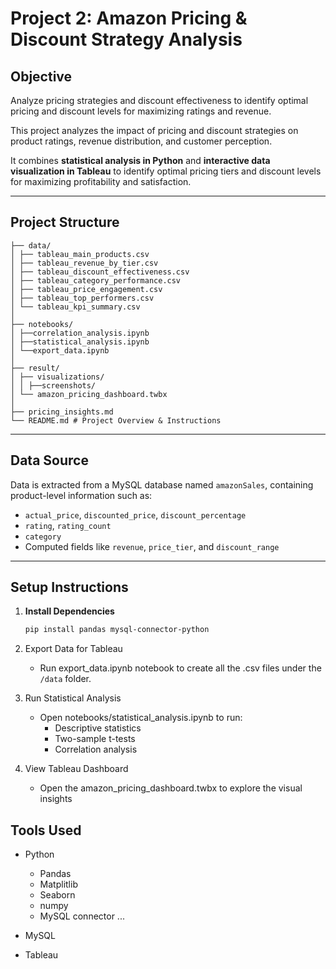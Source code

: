 # Project 2: Amazon Pricing & Discount Strategy Analysis

## Objective

Analyze pricing strategies and discount effectiveness to identify optimal pricing and discount levels for maximizing ratings and revenue.

This project analyzes the impact of pricing and discount strategies on product ratings, revenue distribution, and customer perception. 

It combines **statistical analysis in Python** and **interactive data visualization in Tableau** to identify optimal pricing tiers and discount levels for maximizing profitability and satisfaction.

---

## Project Structure

```
├── data/
│ ├── tableau_main_products.csv
│ ├── tableau_revenue_by_tier.csv
│ ├── tableau_discount_effectiveness.csv
│ ├── tableau_category_performance.csv
│ ├── tableau_price_engagement.csv
│ ├── tableau_top_performers.csv
│ └── tableau_kpi_summary.csv
│
├── notebooks/
│ ├──correlation_analysis.ipynb
│ ├──statistical_analysis.ipynb
│ └──export_data.ipynb
│
├── result/
│ ├── visualizations/
│ │ ├──screenshots/
│ └── amazon_pricing_dashboard.twbx 
│
├── pricing_insights.md
└── README.md # Project Overview & Instructions
```

---

## Data Source

Data is extracted from a MySQL database named `amazonSales`, containing product-level information such as:

- `actual_price`, `discounted_price`, `discount_percentage`
- `rating`, `rating_count`
- `category`
- Computed fields like `revenue`, `price_tier`, and `discount_range`

---

## Setup Instructions

1. **Install Dependencies**

   ```bash
   pip install pandas mysql-connector-python
   ```
2. Export Data for Tableau

   - Run export_data.ipynb notebook to create all the .csv files under the `/data` folder.
3. Run Statistical Analysis

   - Open notebooks/statistical_analysis.ipynb to run:
     - Descriptive statistics
     - Two-sample t-tests
     - Correlation analysis
4. View Tableau Dashboard

   - Open the amazon_pricing_dashboard.twbx to explore the visual insights

## Tools Used 

* Python

  - Pandas
  - Matplitlib
  - Seaborn
  - numpy
  - MySQL connector ...
* MySQL
* Tableau
